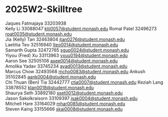 # 2025W2-Skilltree
Jaques Fatmajaya 33203938  
Kelly Li 33088047 klii0057@student.monash.edu
Romal Patel 32496273 rpat0035@student.monash.edu  
Jia (Kelly) Tan 32463804 jtan0276@student.monash.edu  
Laetitia Teo 32516940  lteo0014@student.monash.edu  
Samarth Gupta 32472765 sgup0024@student.monash.edu  
Yiyou (Fred) Xu 33113963 yxuu0194@student.monash.edu  
Aaron See 32505108 asee0014@student.monash.edu  
Amolika Yadav 33745234 ayad0013@student.monash.edu  
Marcus Chow 32493568 mcho0083@student.monash.edu 
Ankush 35102845 aank0004@student.monash.edu  
Chi Thuan (Ben) Tia 32442777 ctia0007@student.monash.edu 
Keziah Lang 33878552 klan0018@student.monash.edu  
Shaurya Seth 33892180 sset0012@student.monash.edu  
Jason Sakolkraisorn 33109397 jsak0004@student.monash.edu  
Mitchell Hare 33164029 mhar0085@student.monash.edu  
Steven Kaing 33155666 skai0008@student.monash.edu  
